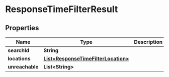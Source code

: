 

# ResponseTimeFilterResult


## Properties

Name | Type | Description | Notes
------------ | ------------- | ------------- | -------------
**searchId** | **String** |  | 
**locations** | [**List&lt;ResponseTimeFilterLocation&gt;**](ResponseTimeFilterLocation.md) |  | 
**unreachable** | **List&lt;String&gt;** |  | 



